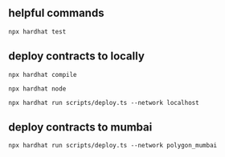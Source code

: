 ## helpful commands
```
npx hardhat test
```


## deploy contracts to locally
```
npx hardhat compile
```
```
npx hardhat node
```
```
npx hardhat run scripts/deploy.ts --network localhost
```


## deploy contracts to mumbai
```
npx hardhat run scripts/deploy.ts --network polygon_mumbai
```